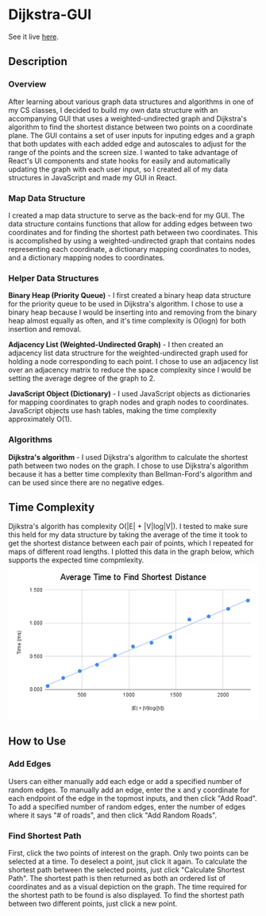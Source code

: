 # Dijkstra-GUI
See it live [here](https://jordan-checkoff.github.io/Dijkstra-GUI).

## Description
### Overview
After learning about various graph data structures and algorithms in one of my CS classes, I decided to build my own data structure with an accompanying GUI that uses a weighted-undirected graph and Dijkstra's algorithm to find the shortest distance between two points on a coordinate plane. The GUI contains a set of user inputs for inputing edges and a graph that both updates with each added edge and autoscales to adjust for the range of the points and the screen size. I wanted to take advantage of React's UI components and state hooks for easily and automatically updating the graph with each user input, so I created all of my data structures in JavaScript and made my GUI in React.

### Map Data Structure
I created a map data structure to serve as the back-end for my GUI. The data structure contains functions that allow for adding edges between two coordinates and for finding the shortest path between two coordinates. This is accomplished by using a weighted-undirected graph that contains nodes representing each coordinate, a dictionary mapping coordinates to nodes, and a dictionary mapping nodes to coordinates.  

### Helper Data Structures
**Binary Heap (Priority Queue)** - I first created a binary heap data structure for the priority queue to be used in Dijkstra's algorithm. I chose to use a binary heap because I would be inserting into and removing from the binary heap almost equally as often, and it's time complexity is O(logn) for both insertion and removal.

**Adjacency List (Weighted-Undirected Graph)** - I then created an adjacency list data structrure for the weighted-undirected graph used for holding a node corresponding to each point. I chose to use an adjacency list over an adjacency matrix to reduce the space complexity since I would be setting the average degree of the graph to 2.

**JavaScript Object (Dictionary)** - I used JavaScript objects as dictionaries for mapping coordinates to graph nodes and graph nodes to coordinates. JavaScript objects use hash tables, making the time complexity approximately O(1).

### Algorithms
**Dijkstra's algorithm** - I used Dijkstra's algorithm to calculate the shortest path between two nodes on the graph. I chose to use Dijkstra's algorithm because it has a better time complexity than Bellman-Ford's algorithm and can be used since there are no negative edges.

## Time Complexity
Djikstra's algorith has complexity O(|E| + |V|log|V|). I tested to make sure this held for my data structure by taking the average of the time it took to get the shortest distance between each pair of points, which I repeated for maps of different road lengths. I plotted this data in the graph below, which supports the expected time compmlexity.
![graph](graph.png)

## How to Use
### Add Edges
Users can either manually add each edge or add a specified number of random edges. To manually add an edge, enter the x and y coordinate for each endpoint of the edge in the topmost inputs, and then click "Add Road". To add a specified number of random edges, enter the number of edges where it says "# of roads", and then click "Add Random Roads". 

### Find Shortest Path
First, click the two points of interest on the graph. Only two points can be selected at a time. To deselect a point, jsut click it again. To calculate the shortest path between the selected points, just click "Calculate Shortest Path". The shortest path is then returned as both an ordered list of coordinates and as a visual depiction on the graph. The time required for the shortest path to be found is also displayed. To find the shortest path between two different points, just click a new point.

